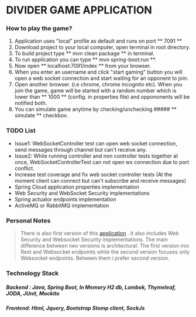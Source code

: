 # DIVIDER GAME APPLICATION


### How to play the game?

1. Application uses "local" profile as default and runs on port ** 7091 **
2. Download project to your local computer, open terminal in root directory.
3. To build project type ** mvn clean package ** in terminal.
4. To run application you can type ** mvn spring-boot:run **.
5. Now open ** localhost:7091/index ** from your browser.
6. When you enter an username and click "start gaming" button you will open a web socket connection and start waiting for an opponent to join.
7. Open another browser. (i.e chrome, chrome incognito etc). When you join the game, game will be started
with a random number which is lower than ** 1000 ** (config. in properties file) and oppononents will be notified both.
8. You can simulate game anytime by checking/unchecking ##### ** simulate ** checkbox.

### TODO List

* Issue1: WebSocketController test can open web socket connection, send messages through channel but can't receive any.
* Issue2: While running controller and non controller tests together at once, WebSocketControllerTest can not open ws connection due to port conflict.
* Increase test coverage and fix web socket controller tests (At the moment client can connect but can't subscribe and receive messages)
* Spring Cloud application properties implementation
* Web Security and WebSocket Security implementations
* Spring actuator endpoints implementation
* ActiveMQ or RabbitMQ implementation

### Personal Notes

> There is also first version of this [application](https://github.com/cengha/divider) . It also includes Web Security and Websocket Security implementations.
> The main difference between two versions is architectural. The first version mix Rest and Websocket endpoints while the second version focuses only Websocket endpoints.
> Between them i prefer second version.

### Technology Stack

##### Backend : Java, Spring Boot, In Memory H2 db, Lombok, Thymeleaf, JODA, JUnit, Mockito
##### Frontend: Html, Jquery, Bootstrap Stomp client, SockJs

